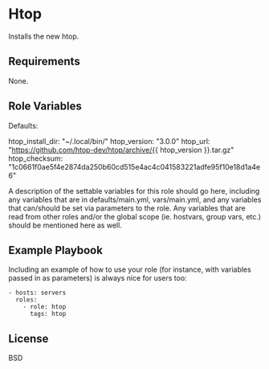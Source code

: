 Htop
=========

Installs the new htop.

Requirements
------------

None.

Role Variables
--------------

Defaults:

htop_install_dir: "~/.local/bin/"
htop_version: "3.0.0"
htop_url: "https://github.com/htop-dev/htop/archive/{{ htop_version }}.tar.gz"
htop_checksum: "1c0661f0ae5f4e2874da250b60cd515e4ac4c041583221adfe95f10e18d1a4e6"

A description of the settable variables for this role should go here, including any variables that are in defaults/main.yml, vars/main.yml, and any variables that can/should be set via parameters to the role. Any variables that are read from other roles and/or the global scope (ie. hostvars, group vars, etc.) should be mentioned here as well.

Example Playbook
----------------

Including an example of how to use your role (for instance, with variables passed in as parameters) is always nice for users too:

    - hosts: servers
      roles:
        - role: htop
          tags: htop

License
-------

BSD
